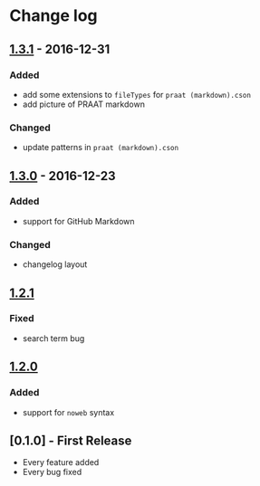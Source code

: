 # Change log

## [1.3.1] - 2016-12-31
### Added
* add some extensions to `fileTypes` for `praat (markdown).cson`
* add picture of PRAAT markdown

### Changed
* update patterns in `praat (markdown).cson`

## [1.3.0] - 2016-12-23
### Added
* support for GitHub Markdown

### Changed
* changelog layout

## [1.2.1]
### Fixed
* search term bug

## [1.2.0]
### Added
* support for `noweb` syntax

## [0.1.0] - First Release
* Every feature added
* Every bug fixed

[1.3.1]: https://github.com/stefanocoretta/language-praat/compare/v1.3.1...v1.3.0
[1.3.0]: https://github.com/stefanocoretta/language-praat/compare/v1.3.0...v1.2.1
[1.2.1]: https://github.com/stefanocoretta/language-praat/compare/v1.2.1...v1.2.0
[1.2.0]: https://github.com/stefanocoretta/language-praat/compare/v1.2.0...v0.1.0
